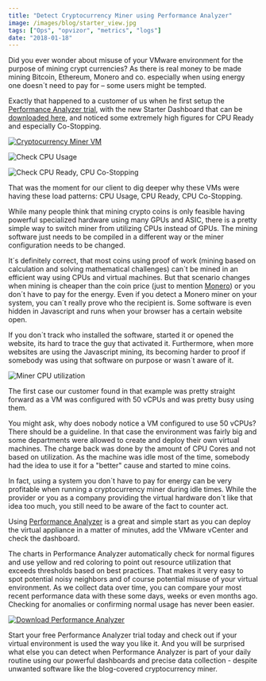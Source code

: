 ```yaml
---
title: "Detect Cryptocurrency Miner using Performance Analyzer"
image: /images/blog/starter_view.jpg
tags: ["Ops", "opvizor", "metrics", "logs"]
date: "2018-01-18"
---
```


Did you ever wonder about misuse of your VMware environment for the purpose of mining crypt currencies? As there is real money to be made mining Bitcoin, Ethereum, Monero and co. especially when using energy one doesn´t need to pay for – some users might be tempted.

Exactly that happened to a customer of us when he first setup the [Performance Analyzer trial](http://try.opvizor.com/perfanalyzer), with the new Starter Dashboard that can be [downloaded here](https://opvizor.atlassian.net/wiki/download/attachments/82057456/Starter_%20VMware%20Virtual%20Machines-1516117446459.json), and noticed some extremely high figures for CPU Ready and especially Co-Stopping.

[![Cryptocurrency Miner VM](/images/blog/starter_view.jpg)](http://try.opvizor.com/perfanalyzer)

![Check CPU Usage](/images/blog/starter_view_lg1.jpg)

![Check CPU Ready, CPU Co-Stopping](/images/blog/starter_view_lg2.jpg)

That was the moment for our client to dig deeper why these VMs were having these load patterns: CPU Usage, CPU Ready, CPU Co-Stopping. 

While many people think that mining crypto coins is only feasible having powerful specialized hardware using many GPUs and ASIC, there is a pretty simple way to switch miner from utilizing CPUs instead of GPUs. The mining software just needs to be compiled in a different way or the miner configuration needs to be changed.

It´s definitely correct, that most coins using proof of work (mining based on calculation and solving mathematical challenges) can´t be mined in an efficient way using CPUs and virtual machines. But that scenario changes when mining is cheaper than the coin price (just to mention [Monero](https://www.cryptocompare.com/mining/guides/how-to-mine-monero/)) or you don´t have to pay for the energy. Even if you detect a Monero miner on your system, you can´t really prove who the recipient is. Some software is even hidden in Javascript and runs when your browser has a certain website open. 

If you don´t track who installed the software, started it or opened the website, its hard to trace the guy that activated it. Furthermore, when more websites are using the Javascript mining, its becoming harder to proof if somebody was using that software on purpose or wasn´t aware of it.

![Miner CPU utilization](/images/blog/miner_cpu.jpg)

The first case our customer found in that example was pretty straight forward as a VM was configured with 50 vCPUs and was pretty busy using them.

You might ask, why does nobody notice a VM configured to use 50 vCPUs? There should be a guideline. In that case the environment was fairly big and some departments were allowed to create and deploy their own virtual machines. The charge back was done by the amount of CPU Cores and not based on utilization. As the machine was idle most of the time, somebody had the idea to use it for a "better" cause and started to mine coins. 

In fact, using a system you don´t have to pay for energy can be very profitable when running a cryptocurrency miner during idle times. While the provider or you as a company providing the virtual hardware don´t like that idea too much, you still need to be aware of the fact to counter act.

Using [Performance Analyzer](http://try.opvizor.com/perfanalyzer) is a great and simple start as you can deploy the virtual appliance in a matter of minutes, add the VMware vCenter and check the dashboard.

The charts in Performance Analyzer automatically check for normal figures and use yellow and red coloring to point out resource utilization that exceeds thresholds based on best practices. That makes it very easy to spot potential noisy neighbors and of course potential misuse of your virtual environment. As we collect data over time, you can compare your most recent performance data with these some days, weeks or even months ago. Checking for anomalies or confirming normal usage has never been easier.

[![Download Performance Analyzer](/images/blog/button_download-performance-analyzer-1.png)](http://try.opvizor.com/perfanalyzer)

Start your free Performance Analyzer trial today and check out if your virtual environment is used the way you like it. And you will be surprised what else you can detect when Performance Analyzer is part of your daily routine using our powerful dashboards and precise data collection - despite unwanted software like the blog-covered cryptocurrency miner.
